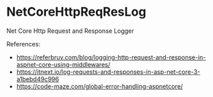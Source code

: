 # NetCoreHttpReqResLog
Net Core Http Request and Response Logger

References:
- https://referbruv.com/blog/logging-http-request-and-response-in-aspnet-core-using-middlewares/
- https://itnext.io/log-requests-and-responses-in-asp-net-core-3-a1bebd49c996
- https://code-maze.com/global-error-handling-aspnetcore/
